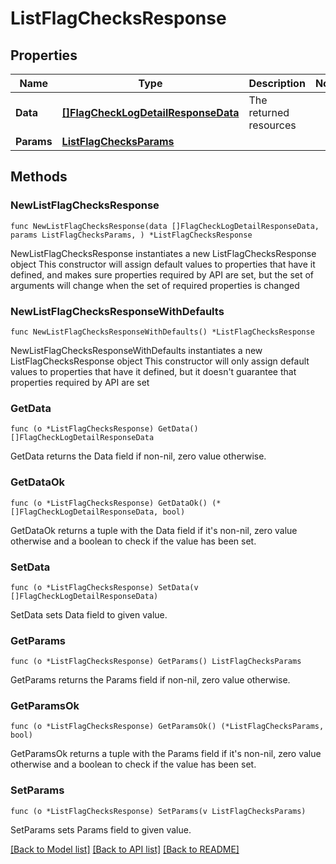 # ListFlagChecksResponse

## Properties

Name | Type | Description | Notes
------------ | ------------- | ------------- | -------------
**Data** | [**[]FlagCheckLogDetailResponseData**](FlagCheckLogDetailResponseData.md) | The returned resources | 
**Params** | [**ListFlagChecksParams**](ListFlagChecksParams.md) |  | 

## Methods

### NewListFlagChecksResponse

`func NewListFlagChecksResponse(data []FlagCheckLogDetailResponseData, params ListFlagChecksParams, ) *ListFlagChecksResponse`

NewListFlagChecksResponse instantiates a new ListFlagChecksResponse object
This constructor will assign default values to properties that have it defined,
and makes sure properties required by API are set, but the set of arguments
will change when the set of required properties is changed

### NewListFlagChecksResponseWithDefaults

`func NewListFlagChecksResponseWithDefaults() *ListFlagChecksResponse`

NewListFlagChecksResponseWithDefaults instantiates a new ListFlagChecksResponse object
This constructor will only assign default values to properties that have it defined,
but it doesn't guarantee that properties required by API are set

### GetData

`func (o *ListFlagChecksResponse) GetData() []FlagCheckLogDetailResponseData`

GetData returns the Data field if non-nil, zero value otherwise.

### GetDataOk

`func (o *ListFlagChecksResponse) GetDataOk() (*[]FlagCheckLogDetailResponseData, bool)`

GetDataOk returns a tuple with the Data field if it's non-nil, zero value otherwise
and a boolean to check if the value has been set.

### SetData

`func (o *ListFlagChecksResponse) SetData(v []FlagCheckLogDetailResponseData)`

SetData sets Data field to given value.


### GetParams

`func (o *ListFlagChecksResponse) GetParams() ListFlagChecksParams`

GetParams returns the Params field if non-nil, zero value otherwise.

### GetParamsOk

`func (o *ListFlagChecksResponse) GetParamsOk() (*ListFlagChecksParams, bool)`

GetParamsOk returns a tuple with the Params field if it's non-nil, zero value otherwise
and a boolean to check if the value has been set.

### SetParams

`func (o *ListFlagChecksResponse) SetParams(v ListFlagChecksParams)`

SetParams sets Params field to given value.



[[Back to Model list]](../README.md#documentation-for-models) [[Back to API list]](../README.md#documentation-for-api-endpoints) [[Back to README]](../README.md)


